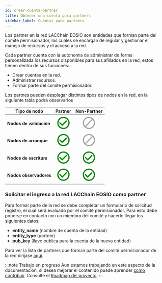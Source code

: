 ```yaml
---
id: crear-cuenta-partner
title: Obtener una cuenta para partners
sidebar_label: Cuentas para partners
---
```


Los partner en la red LACChain EOSIO son entidades que forman parte del comite permisionador, los cuales se encargan de regular y gestionar el manejo de recursos y el acceso a la red.

Cada partner cuenta con la autonomia de administrar de forma personalizada los recursos disponibles para sus afiliados en la red, estos tienen dentro de sus funciones:

- Crear cuentas en la red.
- Administrar recursos.
- Formar parte del comite permisionador.

Los partnes pueden desplegar distintos tipos de nodos en la red, en la siguiente tabla podrá observarlos

| Tipo de nodo | Partner | Non-Partner |
|-----------|:-------:|:-----------:|
| **Nodos de validación**| ![Yes](/img/yes-icon.svg) |  ![No](/img/no-icon.svg)  |
| **Nodos de arranque**     | ![Yes](/img/yes-icon.svg) |  ![No](/img/no-icon.svg)  |
| **Nodos de escritura**   | ![Yes](/img/yes-icon.svg) | ![Yes](/img/yes-icon.svg) |
| **Nodos observadores** | ![Yes](/img/yes-icon.svg) | ![Yes](/img/yes-icon.svg) |

### Solicitar el ingreso a la red LACChain EOSIO como partner

Para formar parte de la red se debe completar un formulario de solicitud registro, el cual será evaluado por el comité permisionador. Para esto debe ponerse en contacto con un miembro del comité  y hacerle llegar los siguientes datos:

- **entity_name** (nombre de cuenta de la entidad)
- **entity_type** (partner)
- **pub_key** (llave publica para la cuenta de la nueva entidad)

Para ver la lista de partners que forman parte del comité  permisionador de la red diríjase [aquí](./partners).

:::note Trabajo en progreso
Aun estamos trabajando en este aspecto de la documentación, si desea mejorar el contenido puede aprender [como contribuir](./contribuir). Consulte el [Roadmap del proyecto](../testnet/roadmap).
:::